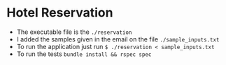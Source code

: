 # Hotel Reservation

* The executable file is the `./reservation`
* I added the samples given in the email on the file `./sample_inputs.txt`
* To run the application just run `$ ./reservation < sample_inputs.txt`
* To run the tests `bundle install && rspec spec`
